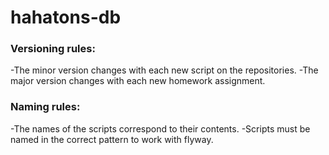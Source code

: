 # hahatons-db
### Versioning rules:
-The minor version changes with each new script on the repositories.
-The major version changes with each new homework assignment.  
### Naming rules:
-The names of the scripts correspond to their contents.
-Scripts must be named in the correct pattern to work with flyway.
